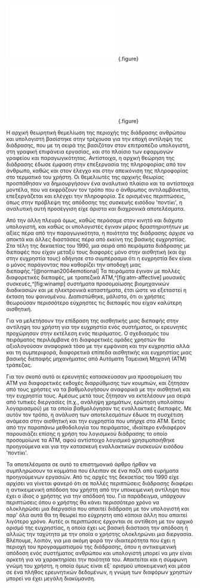 
![](atm-affective.md){.figure}

![](winamp.md){.figure}

Η αρχική θεωρητική θεμελίωση της περιοχής της διάδρασης ανθρώπου και υπολογιστή βασίστηκε στην τρέχουσα για την εποχή αντίληψη της διάδρασης, που με τη σειρά της βασιζόταν στον επιτραπέζιο υπολογιστή, στη γραφική επιφάνεια εργασίας, και στο πλαίσιο των εφαρμογών γραφείου και παραγωγικότητας. Αντίστοιχα, η αρχική θεώρηση της διάδρασης έδωσε έμφαση στην επεξεργασία της πληροφορίας από τον άνθρωπο, καθώς και στον έλεγχο και στην απεικόνιση της πληροφορίας στο τερματικό του χρήστη. Οι θεμελιωτές της αρχικής θεωρίας προσπάθησαν να δημιουργήσουν ένα αναλυτικό πλαίσιο και τα αντίστοιχα μοντέλα, που να εκφράζουν τον τρόπο που ο άνθρωπος αντιλαμβάνεται, επεξεργάζεται και ελέγχει την πληροφορία. Σε ορισμένες περιπτώσεις, όπως στην πρόβλεψη της απόδοσης της συσκευής εισόδου 'ποντίκι', η αναλυτική αυτή προσέγγιση είχε άριστα και διαχρονικά αποτελέσματα.


Από την άλλη πλευρά όμως, καθώς περάσαμε στον κινητό και διάχυτο υπολογιστή, και καθώς οι υπολογιστές έγιναν μέρος δραστηριοτήτων με αξίες πέρα από την παραγωγικότητα, η ποιότητα της διάδρασης άρχισε να αποκτά και άλλες διαστάσεις πέρα από εκείνη της βασικής ευχρηστίας. Στα τέλη της δεκαετίας του 1990, μια σειρά από πειράματα διάδρασης με διεπαφές που είχαν μεταξύ τους διαφορές μόνο στην αισθητική (και όχι στην ευχρηστία τους) οδήγησε στο συμπέρασμα ότι η ευχρηστία δεν είναι ο μόνος παράγοντας που καθορίζει την αποδοχή μιας διεπαφής.^[@norman2004emotional] Τα πειράματα έγιναν με πολλές διαφορετικές διεπαφές, με τραπεζικά ATM,^[fig:atm-affective] μουσικές συσκευές,^[fig:winamp] συστήματα προσομοίωσης βιομηχανικών διαδικασιών και με ηλεκτρονικά καταστήματα, έτσι ώστε να εξεταστεί η έκταση του φαινομένου. Διαπιστώθηκε, μάλιστα, ότι οι χρήστες θεωρούσαν περισσότερο εύχρηστες τις διεπαφές που είχαν καλύτερη αισθητική.


Για να μελετήσουν την επίδραση της αισθητικής μιας διεπαφής στην αντίληψη του χρήστη για την ευχρηστία ενός συστήματος, οι ερευνητές προχώρησαν στην εκτέλεση ενός πειράματος. Ο σχεδιασμός του πειράματος περιλάμβανε ότι διαφορετικές ομάδες χρηστών θα αξιολογούσαν αναφορικά τόσο με την εμφάνιση και την ευχρηστία αλλά και τη συμπεριφορά, διαφορετικά επίπεδα αισθητικής και ευχρηστίας μιας βασικής διεπαφής μηχανήματος από Αυτόματη Ταμειακή Μηχανή (ΑΤΜ) τράπεζας.

Για τον σκοπό αυτό οι ερευνητές κατασκεύασαν μια προσομοίωση του ΑΤΜ για διαφορετικές εκδοχές διαρρύθμισης των κουμπιών, και ζήτησαν από τους χρήστες να τα βαθμολογήσουν αναφορικά με την αισθητική και την ευχρηστία τους. Αμέσως μετά τους ζήτησαν να εκτελέσουν μια σειρά από τυπικές διεργασίες (π.χ., ανάληψη χρημάτων, ερώτηση υπολοίπου λογαριασμού) με τα οποία βαθμολόγησαν τις εναλλακτικές διεπαφές. Με αυτόν τον τρόπο, η ανάλυση των αποτελεσμάτων έδωσε τη συσχέτιση ανάμεσα στην αισθητική και την ευχρηστία που υπήρχε στα ΑΤΜ. Εκτός από την παραπάνω μεθοδολογία του πειράματος, ιδιαίτερο ενδιαφέρον παρουσιάζει επίσης η χρήση του λογισμικού διάδρασης το οποίο προσομοίωνε τα ΑΤΜ, αφού αντίστοιχο λογισμικό χρησιμοποιήθηκε προηγούμενα και για την κατασκευή εναλλακτικών συσκευών εισόδου 'ποντίκι'.

Τα αποτελέσματα σε αυτό το επιστημονικό άρθρο ήρθαν να συμπληρώσουν τα κομμάτια που έλειπαν σε ένα παζλ από ευρήματα προηγούμενων εργασιών. Από τις αρχές της δεκαετίας του 1990 είχε αρχίσει να γίνεται φανερό ότι σε πολλές περιπτώσεις διάδρασης διαφέρει η αντικειμενική απόδοση του χρήστη από την υποκειμενική αντίληψη που έχει ο ίδιος ο χρήστης για την απόδοσή του. Για παράδειγμα, υπάρχουν περιπτώσεις όπου ο χρήστης θα κάνει περισσότερο χρόνο να ολοκληρώσει μια διεργασία που απαιτεί διάδραση με τον υπολογιστή και παρ' όλα αυτά θα τη θεωρεί πιο εύχρηστη από κάποια άλλη που απαιτεί λιγότερο χρόνο. Αυτές οι περιπτώσεις έρχονται σε αντίθεση με τον αρχικό ορισμό της ευχρηστίας, η οποία έχει ως βασική διάσταση την απόδοση ή αλλιώς την ταχύτητα με την οποία ο χρήστης ολοκληρώνει μια διεργασία. Βλέπουμε, λοιπόν, για μια ακόμη φορά την ιδιαιτερότητα που έχει η περιοχή του προγραμματισμού της διάδρασης, όπου η αντικειμενική απόδοση ενός συστήματος ανθρώπου και υπολογιστή μπορεί να μην είναι αρκετή για να χαρακτηρίσει την ποιότητά του. Απαιτείται και η σύμφωνη γνώμη του χρήστη, η οποία όμως είναι εξ΄ ορισμού υποκειμενική και μέσα σε ένα πλήθος ερευνητικών δεδομένων, η γνώμη των διαφόρων χρηστών μπορεί να έχει μεγάλη διακύμανση.

